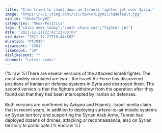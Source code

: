 ```yaml
---
title: "Iran tried to shoot down an Israeli fighter jet over Syria."
image: "https:\/\/i.ytimg.com\/vi\/tEw4sTLqy0I\/hqdefault.jpg"
vid_id: "tEw4sTLqy0I"
categories: "News-Politics"
tags: ["china news today","south china sea","fighter jet"]
date: "2021-12-21T22:42:22+03:00"
vid_date: "2021-12-21T10:44:56Z"
duration: "PT2M4S"
viewcount: "1091"
likeCount: "30"
dislikeCount: ""
channel: "Latest Leaks"
---
```

{% raw %}There are several versions of the attacked Israeli fighter. The most widely circulated are two – the Israeli Air Force has discovered positions of Iranian air defense systems in Syria and destroyed them. The second version is that the fighters withdrew from the operation after they found out that they had been intercepted by Iranian air defenses.<br /><br />Both versions are confirmed by Aviapro and Haaretz. Israeli media claim that in recent years, in addition to deploying surface-to-air missile systems on Syrian territory and supporting the Syrian Arab Army, Tehran has deployed dozens of drones, attacking or reconnaissance, also on Syrian territory to participate.{% endraw %}
